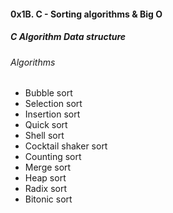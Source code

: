 #### 0x1B. C - Sorting algorithms & Big O
##### C Algorithm Data structure

###### Algorithms

- Bubble sort
- Selection sort
- Insertion sort
- Quick sort
- Shell sort
- Cocktail shaker sort
- Counting sort
- Merge sort
- Heap sort
- Radix sort
- Bitonic sort


